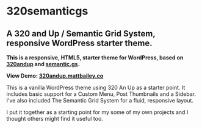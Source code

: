 320semanticgs
=============

A 320 and Up / Semantic Grid System, responsive WordPress starter theme.
-----------------------------------------------------------------------

**This is a responsive, HTML5, starter theme for WordPress, based on [320andup](http://stuffandnonsense.co.uk/projects/320andup/) and [semantic.gs](http://semantic.gs/).**

**View Demo: [320andup.mattbailey.co](http://320andup.mattbailey.co/)**

This is a vanilla WordPress theme using 320 An Up as a starter point. It includes basic support for a Custom Menu, Post Thumbnails and a Sidebar. I've also included The Semantic Grid System for a fluid, responsive layout.

I put it together as a starting point for my some of my own projects and I thought others might find it useful too.